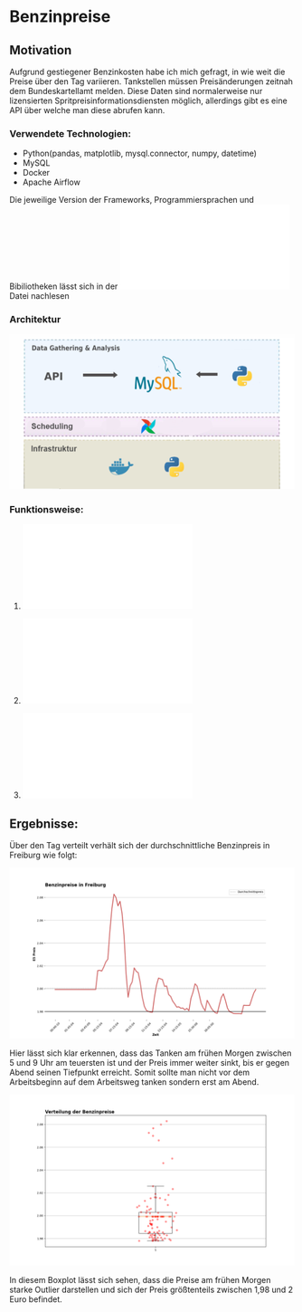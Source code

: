 # Benzinpreise

## Motivation

Aufgrund gestiegener Benzinkosten habe ich mich gefragt, in wie weit die Preise über den Tag variieren. Tankstellen müssen Preisänderungen zeitnah dem Bundeskartellamt melden. Diese Daten sind normalerweise nur lizensierten Spritpreisinformationsdiensten möglich, allerdings gibt es eine API über welche man diese abrufen kann.

### Verwendete Technologien:

- Python(pandas, matplotlib, mysql.connector, numpy, datetime)
- MySQL
- Docker
- Apache Airflow

Die jeweilige Version der Frameworks, Programmiersprachen und Bibiliotheken lässt sich in der ![requirements.txt](requirements.txt) Datei nachlesen

### Architektur

![a](Images/architektur.png)


### Funktionsweise:

1. ![Selektieren der Daten](descriptions/Laden_der_Daten.md)

2. ![MySQL Datenbank:](desciptions/MySQL_Datenbank.md)

2. ![Docker & Apache Airflow:](descriptions/Airflow&Docker.md)


## Ergebnisse:

Über den Tag verteilt verhält sich der durchschnittliche Benzinpreis in Freiburg wie folgt:

![a](Images/24h_Preise.png)

Hier lässt sich klar erkennen, dass das Tanken am frühen Morgen zwischen 5 und 9 Uhr am teuersten ist und der Preis immer weiter sinkt, bis er gegen Abend seinen Tiefpunkt erreicht. Somit sollte man nicht vor dem Arbeitsbeginn auf dem Arbeitsweg tanken sondern erst am Abend.

![a](Images/Verteilung.png)

In diesem Boxplot lässt sich sehen, dass die Preise am frühen Morgen starke Outlier darstellen und sich der Preis größtenteils zwischen 1,98 und 2 Euro befindet.

